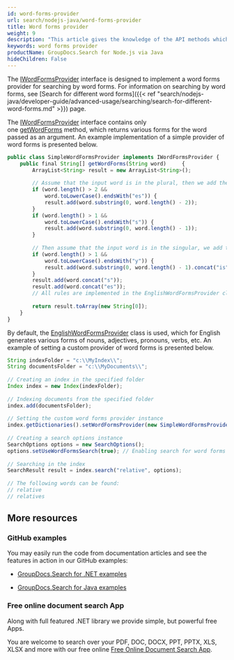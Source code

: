 ```yaml
---
id: word-forms-provider
url: search/nodejs-java/word-forms-provider
title: Word forms provider
weight: 9
description: "This article gives the knowledge of the API methods which can be used to perform operations about word forms provider interface using Java."
keywords: word forms provider
productName: GroupDocs.Search for Node.js via Java
hideChildren: False
---
```

The [IWordFormsProvider](https://reference.groupdocs.com/search/nodejs-java/com.groupdocs.search.dictionaries/IWordFormsProvider) interface is designed to implement a word forms provider for searching by word forms. For information on searching by word forms, see [Search for different word forms]({{< ref "search/nodejs-java/developer-guide/advanced-usage/searching/search-for-different-word-forms.md" >}}) page.

The [IWordFormsProvider](https://reference.groupdocs.com/search/nodejs-java/com.groupdocs.search.dictionaries/IWordFormsProvider) interface contains only one [getWordForms](https://reference.groupdocs.com/search/nodejs-java/com.groupdocs.search.dictionaries/IWordFormsProvider#getWordForms(java.lang.String)) method, which returns various forms for the word passed as an argument. An example implementation of a simple provider of word forms is presented below.

```javascript
public class SimpleWordFormsProvider implements IWordFormsProvider {
    public final String[] getWordForms(String word)     {
        ArrayList<String> result = new ArrayList<String>();
 
        // Assume that the input word is in the plural, then we add the singular
        if (word.length() > 2 &&
            word.toLowerCase().endsWith("es")) {
            result.add(word.substring(0, word.length() - 2));
        }
        if (word.length() > 1 &&
            word.toLowerCase().endsWith("s")) {
            result.add(word.substring(0, word.length() - 1));
        }
 
        // Then assume that the input word is in the singular, we add the plural
        if (word.length() > 1 &&
            word.toLowerCase().endsWith("y")) {
            result.add(word.substring(0, word.length() - 1).concat("is"));
        }
        result.add(word.concat("s"));
        result.add(word.concat("es"));
        // All rules are implemented in the EnglishWordFormsProvider class
 
        return result.toArray(new String[0]);
    }
}
```

By default, the [EnglishWordFormsProvider](https://reference.groupdocs.com/search/nodejs-java/com.groupdocs.search.dictionaries/EnglishWordFormsProvider) class is used, which for English generates various forms of nouns, adjectives, pronouns, verbs, etc. An example of setting a custom provider of word forms is presented below.

```javascript
String indexFolder = "c:\\MyIndex\\";
String documentsFolder = "c:\\MyDocuments\\";
 
// Creating an index in the specified folder
Index index = new Index(indexFolder);
 
// Indexing documents from the specified folder
index.add(documentsFolder);
 
// Setting the custom word forms provider instance
index.getDictionaries().setWordFormsProvider(new SimpleWordFormsProvider());
 
// Creating a search options instance
SearchOptions options = new SearchOptions();
options.setUseWordFormsSearch(true); // Enabling search for word forms
 
// Searching in the index
SearchResult result = index.search("relative", options);
 
// The following words can be found:
// relative
// relatives
```

## More resources

### GitHub examples

You may easily run the code from documentation articles and see the features in action in our GitHub examples:

*   [GroupDocs.Search for .NET examples](https://github.com/groupdocs-search/GroupDocs.Search-for-.NET)
    
*   [GroupDocs.Search for Java examples](https://github.com/groupdocs-search/GroupDocs.Search-for-Java)
    

### Free online document search App

Along with full featured .NET library we provide simple, but powerful free Apps.

You are welcome to search over your PDF, DOC, DOCX, PPT, PPTX, XLS, XLSX and more with our free online [Free Online Document Search App](https://products.groupdocs.app/search).
